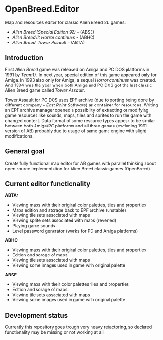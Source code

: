 # OpenBreed.Editor
Map and resources editor for classic Alien Breed 2D games:
 - *Alien Breed (Special Edition 92)* - (ABSE)
 - *Alien Breed II: Horror continues* - (ABHC)
 - *Alien Breed: Tower Assault* - (ABTA)

## Introduction

First *Alien Breed* game was released on Amiga and PC DOS platforms in 1991 by *Team17*. In next year, special edition of this game appeared only for Amiga.
In 1993 also only for Amiga, a sequel *Horror continues* was created. And 1994 was the year when both Amiga and PC DOS got the last classic Alien Breed game called *Tower Assault*.

Tower Assault for PC DOS uses EPF archive (due to porting being done by different company - *East Point Software*) as container for resources. Writing an EPF archive manager opened a possibility of extracting or modifying game resources like sounds, maps, tiles and sprites to run the game with changed content.
Data format of some resource types appear to be similar between both Amiga/PC platforms and all three games (excluding 1991 version of AB) probably due to usage of same game engine with slight modifications.

## General goal

Create fully functional map editor for AB games with parallel thinking about open source implementation for Alien Breed classic games (OpenBreed).

## Current editor functionality

**ABTA:**
 - Viewing maps with their original color palettes, tiles and properties
 - Maps edition and storage back to EPF archive (unstable)
 - Viewing tile sets associated with maps
 - Viewing sprite sets associated with maps (reverted)
 - Playing game sounds
 - Level password generator (works for PC and Amiga platforms)

**ABHC:**
 - Viewing maps with their original color palettes, tiles and properties
 - Edition and sorage of maps
 - Viewing tile sets associated with maps
 - Viewing some images used in game with original palette
 
**ABSE**
 - Viewing maps with their color palettes tiles and properties
 - Edition and sorage of maps
 - Viewing tile sets associated with maps
 - Viewing some images used in game with original palette
 
 ## Development status
 Currently this repository goes trough very heavy refactoring, so declared functionality may be missing or not working at all
  
  
 
